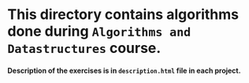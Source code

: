 # This directory contains algorithms done during ```Algorithms and Datastructures``` course.
#### Description of the exercises is in ```description.html``` file in each project.
